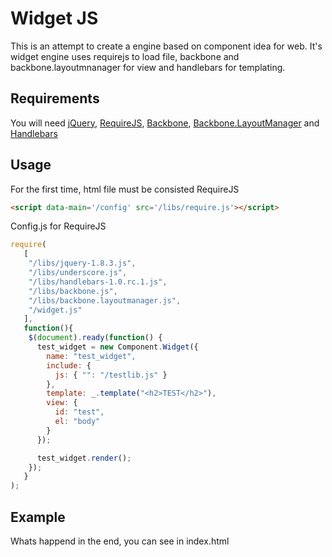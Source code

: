 Widget JS
=========

This is an attempt to create a engine based on component idea for web.
It's widget engine uses requirejs to load file, backbone and 
backbone.layoutmnanager for view and handlebars for templating.  

## Requirements ##

You will need [jQuery](http://www.jquery.com), [RequireJS](http://www.requirejs.org), [Backbone](http://www.backbonejs.org), [Backbone.LayoutManager](https://github.com/tbranyen/backbone.layoutmanager)
and [Handlebars](http://www.handlebarsjs.com)

## Usage ##

For the first time, html file must be consisted RequireJS
```html
<script data-main='/config' src='/libs/require.js'></script>
```

Config.js for RequireJS
```javascript
require(
   [
    "/libs/jquery-1.8.3.js",
    "/libs/underscore.js",
    "/libs/handlebars-1.0.rc.1.js",
    "/libs/backbone.js",
    "/libs/backbone.layoutmanager.js",
    "/widget.js"
   ],
   function(){
    $(document).ready(function() {
      test_widget = new Component.Widget({
        name: "test_widget",
        include: {
          js: { "": "/testlib.js" }
        },
        template: _.template("<h2>TEST</h2>"),
        view: {
          id: "test",
          el: "body"
        }
      });

      test_widget.render();
    });
   }
);
```

## Example ##

Whats happend in the end, you can see in index.html 

